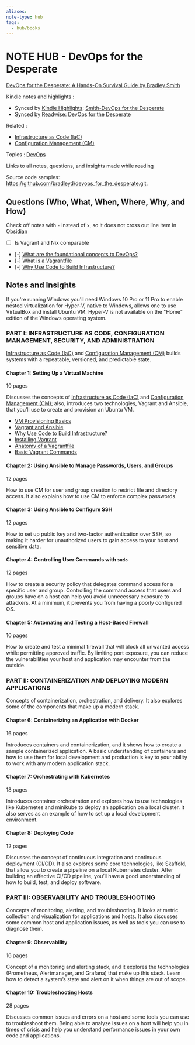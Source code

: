 ```yaml
---
aliases:
note-type: hub
tags:
  - hub/books
---
```


# NOTE HUB - DevOps for the Desperate

[DevOps for the Desperate: A Hands-On Survival Guide by Bradley Smith](https://nostarch.com/devops-desperate)

Kindle notes and highlights :

- Synced by [Kindle Highlights](https://github.com/hadynz/obsidian-kindle-plugin): [Smith-DevOps for the Desperate](../../kindle-highlights/Smith-DevOps%20for%20the%20Desperate.md)
- Synced by [Readwise](https://readwise.io/): [DevOps for the Desperate](../../Readwise/Books/DevOps%20for%20the%20Desperate.md)

Related :

- [Infrastructure as Code (IaC)](<../../3-permanent-notes-🧲/Infrastructure%20as%20Code%20(IaC).md>)
- [Configuration Management (CM)](<../../3-permanent-notes-🧲/Configuration%20Management%20(CM).md>)

Topics : [DevOps](DevOps)

Links to all notes, questions, and insights made while reading

Source code samples: https://github.com/bradleyd/devops_for_the_desperate.git.

## Questions (Who, What, When, Where, Why, and How)

Check off notes with `-` instead of `x`, so it does not cross out line item in [Obsidian](https://obsidian.md/)

- [ ] Is Vagrant and Nix comparable
- [-] [What are the foundational concepts to DevOps?](What%20are%20the%20foundational%20concepts%20to%20DevOps.md)
- [-] [What is a Vagrantfile](What%20is%20a%20Vagrantfile.md)
- [-] [Why Use Code to Build Infrastructure?](Why%20Use%20Code%20to%20Build%20Infrastructure.md)

## Notes and Insights

If you're running Windows you'll need Windows 10 Pro or 11 Pro to enable nested
virtualization for Hyper-V, native to Windows, allows one to use VirtualBox and
install Ubuntu VM. Hyper-V is not available on the "Home" edition of the Windows
operating system.

### PART I: INFRASTRUCTURE AS CODE, CONFIGURATION MANAGEMENT, SECURITY, AND ADMINISTRATION

[Infrastructure as Code (IaC)](<../../3-permanent-notes-🧲/Infrastructure%20as%20Code%20(IaC).md>) and [Configuration Management (CM)](<../../3-permanent-notes-🧲/Configuration%20Management%20(CM).md>) builds systems with a repeatable, versioned, and predictable state.

#### **Chapter 1:** Setting Up a Virtual Machine

10 pages

Discusses the concepts of [Infrastructure as Code (IaC)](<../../3-permanent-notes-🧲/Infrastructure%20as%20Code%20(IaC).md>) and
[Configuration Management (CM)](<../../3-permanent-notes-🧲/Configuration%20Management%20(CM).md>); also, introduces two technologies, Vagrant and Ansible,
that you’ll use to create and provision an Ubuntu VM.

- [VM Provisioning Basics](VM%20Provisioning%20Basics.md)
- [Vagrant and Ansible](Vagrant%20and%20Ansible.md)
- [Why Use Code to Build Infrastructure?](Why%20Use%20Code%20to%20Build%20Infrastructure.md)
- [Installing Vagrant](Installing%20Vagrant.md)
- [Anatomy of a Vagrantfile](Anatomy%20of%20a%20Vagrantfile.md)
- [Basic Vagrant Commands](Basic%20Vagrant%20Commands)

#### **Chapter 2:** Using Ansible to Manage Passwords, Users, and Groups

12 pages

How to use CM for user and group creation to restrict file and directory access.
It also explains how to use CM to enforce complex passwords.

#### **Chapter 3:** Using Ansible to Configure SSH

12 pages

How to set up public key and two-factor authentication over SSH, so making it harder for
unauthorized users to gain access to your host and sensitive data.

#### **Chapter 4:** Controlling User Commands with `sudo`

12 pages

How to create a security policy that delegates command access for a specific user and group.
Controlling the command access that users and groups have on a host can help you avoid
unnecessary exposure to attackers. At a minimum, it prevents you from having a poorly
configured OS.

#### **Chapter 5:** Automating and Testing a Host-Based Firewall

10 pages

How to create and test a minimal firewall that will block all unwanted access while
permitting approved traffic. By limiting port exposure, you can reduce the vulnerabilities
your host and application may encounter from the outside.

### **PART II: CONTAINERIZATION AND DEPLOYING MODERN APPLICATIONS**

Concepts of containerization, orchestration, and delivery. It also explores some of the
components that make up a modern stack.

#### **Chapter 6:** Containerizing an Application with Docker

16 pages

Introduces containers and containerization, and it shows how to create a sample
containerized application. A basic understanding of containers and how to use them for local
development and production is key to your ability to work with any modern application
stack.

#### **Chapter 7:** Orchestrating with Kubernetes

18 pages

Introduces container orchestration and explores how to use technologies like Kubernetes
and minikube to deploy an application on a local cluster. It also serves as an example of
how to set up a local development environment.

#### **Chapter 8:** Deploying Code

12 pages

Discusses the concept of continuous integration and continuous deployment (CI/CD).
It also explores some core technologies, like Skaffold, that allow you to create a pipeline on
a local Kubernetes cluster. After building an effective CI/CD pipeline, you’ll have a good
understanding of how to build, test, and deploy software.

### **PART III: OBSERVABILITY AND TROUBLESHOOTING**

Concepts of monitoring, alerting, and troubleshooting. It looks at metric collection and
visualization for applications and hosts. It also discusses some common host and
application issues, as well as tools you can use to diagnose them.

#### **Chapter 9:** Observability

16 pages

Concept of a monitoring and alerting stack, and it explores the technologies (Prometheus,
Alertmanager, and Grafana) that make up this stack. Learn how to detect a system’s state
and alert on it when things are out of scope.

#### **Chapter 10:** Troubleshooting Hosts

28 pages

Discusses common issues and errors on a host and some tools you can use to troubleshoot
them. Being able to analyze issues on a host will help you in times of crisis and help you
understand performance issues in your own code and applications.
